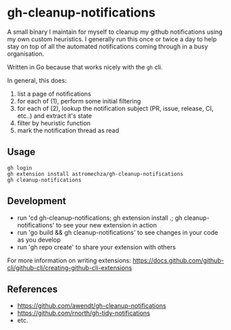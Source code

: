 # gh-cleanup-notifications

A small binary I maintain for myself to cleanup my github notifications using my own custom heuristics. I generally run
this once or twice a day to help stay on top of all the automated notifications coming through in a busy organisation.

Written in Go because that works nicely with the `gh` cli.

In general, this does:

1. list a page of notifications
2. for each of (1), perform some initial filtering
3. for each of (2), lookup the notification subject (PR, issue, release, CI, etc..) and extract it's state
4. filter by heuristic function
5. mark the notification thread as read

## Usage

```
gh login
gh extension install astromechza/gh-cleanup-notifications
gh cleanup-notifications
```

## Development

- run 'cd gh-cleanup-notifications; gh extension install .; gh cleanup-notifications' to see your new extension in action
- run 'go build && gh cleanup-notifications' to see changes in your code as you develop
- run 'gh repo create' to share your extension with others

For more information on writing extensions:
https://docs.github.com/github-cli/github-cli/creating-github-cli-extensions

## References

- https://github.com/awendt/gh-cleanup-notifications
- https://github.com/rnorth/gh-tidy-notifications
- etc.
